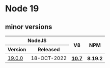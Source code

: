 # Node 19

## minor versions

<table>
    <thead>
        <tr>
            <th colspan="2">NodeJS</th>
            <th rowspan="2" style="text-align: center">V8</th>
            <th rowspan="2">NPM</th>
        </tr>
        <tr>
            <th>Version</th>
            <th>Released</th>
        </tr>
    </thead>
    <tbody>
        <tr>
            <td>
                <a href="https://github.com/nodejs/node/releases/tag/v19.0.0">19.0.0</a>
            </td>
            <td>18-OCT-2022</td>
            <th rowspan="1">
                <a href="https://github.com/begin-again/releases/blob/main/v8/releases.md#106">10.7</a>
            </th>
            <th rowspan="1">8.19.2</th>
        </tr>
